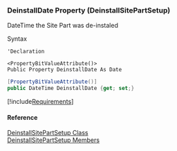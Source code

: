 ﻿### DeinstallDate Property (DeinstallSitePartSetup)

DateTime the Site Part was de-instaled

Syntax

```vbnet
'Declaration

<PropertyBitValueAttribute()>
Public Property DeinstallDate As Date
```

```csharp
[PropertyBitValueAttribute()]
public DateTime DeinstallDate {get; set;}
```

[!include[Requirements](../partials/requirements.md)]

#### Reference

[DeinstallSitePartSetup Class](FChoice.Toolkits.Clarify~FChoice.Toolkits.Clarify.Interfaces.DeinstallSitePartSetup.md)  
[DeinstallSitePartSetup Members](FChoice.Toolkits.Clarify~FChoice.Toolkits.Clarify.Interfaces.DeinstallSitePartSetup_members.md)